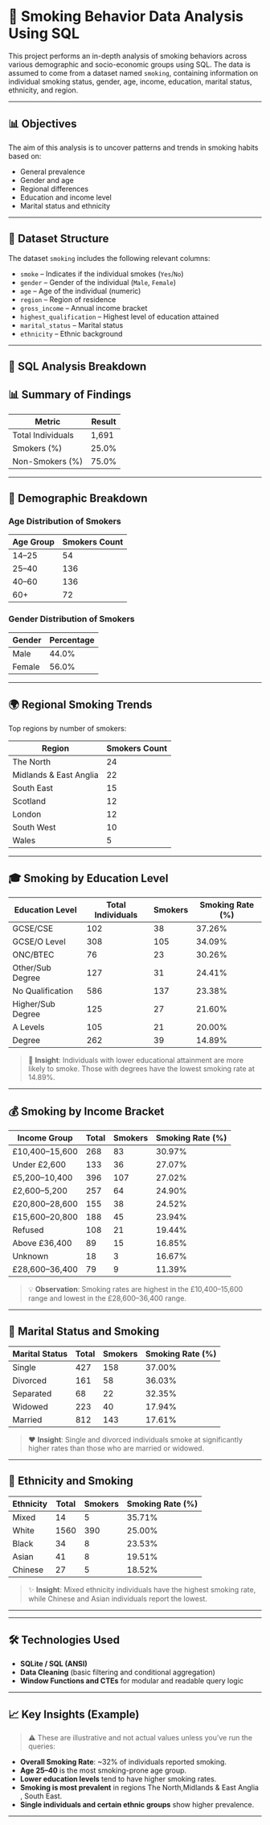 # 🧠 Smoking Behavior Data Analysis Using SQL

This project performs an in-depth analysis of smoking behaviors across various demographic and socio-economic groups using SQL.
The data is assumed to come from a dataset named `smoking`,
 containing information on individual smoking status, gender, age, income, education, marital status, ethnicity, and region.

---

## 📊 Objectives

The aim of this analysis is to uncover patterns and trends in smoking habits based on:

- General prevalence
- Gender and age
- Regional differences
- Education and income level
- Marital status and ethnicity

---

## 📁 Dataset Structure

The dataset `smoking` includes the following relevant columns:

- `smoke` – Indicates if the individual smokes (`Yes`/`No`)
- `gender` – Gender of the individual (`Male`, `Female`)
- `age` – Age of the individual (numeric)
- `region` – Region of residence
- `gross_income` – Annual income bracket
- `highest_qualification` – Highest level of education attained
- `marital_status` – Marital status
- `ethnicity` – Ethnic background

---

## 🧮 SQL Analysis Breakdown

## 📊 Summary of Findings

| Metric                  | Result     |
|-------------------------|------------|
| Total Individuals       | 1,691      |
| Smokers (%)             | 25.0%      |
| Non-Smokers (%)         | 75.0%      |

---

## 👤 Demographic Breakdown

### Age Distribution of Smokers
| Age Group     | Smokers Count |
|---------------|----------------|
| 14–25         | 54             |
| 25–40         | 136            |
| 40–60         | 136            |
| 60+           | 72             |

### Gender Distribution of Smokers
| Gender | Percentage |
|--------|------------|
| Male   | 44.0%      |
| Female | 56.0%      |

---

## 🌍 Regional Smoking Trends

Top regions by number of smokers:

| Region                  | Smokers Count |
|-------------------------|----------------|
| The North               | 24             |
| Midlands & East Anglia | 22             |
| South East              | 15             |
| Scotland                | 12             |
| London                  | 12             |
| South West              | 10             |
| Wales                   | 5              |

---

## 🎓 Smoking by Education Level

| Education Level       | Total Individuals | Smokers | Smoking Rate (%) |
|------------------------|-------------------|---------|------------------|
| GCSE/CSE               | 102               | 38      | 37.26%           |
| GCSE/O Level           | 308               | 105     | 34.09%           |
| ONC/BTEC               | 76                | 23      | 30.26%           |
| Other/Sub Degree       | 127               | 31      | 24.41%           |
| No Qualification       | 586               | 137     | 23.38%           |
| Higher/Sub Degree      | 125               | 27      | 21.60%           |
| A Levels               | 105               | 21      | 20.00%           |
| Degree                 | 262               | 39      | 14.89%           |

> 📌 **Insight**: Individuals with lower educational attainment are more likely to smoke.
Those with degrees have the lowest smoking rate at 14.89%.

---

## 💰 Smoking by Income Bracket

| Income Group        | Total | Smokers | Smoking Rate (%) |
|---------------------|--------|---------|------------------|
| £10,400–15,600      | 268    | 83      | 30.97%           |
| Under £2,600        | 133    | 36      | 27.07%           |
| £5,200–10,400       | 396    | 107     | 27.02%           |
| £2,600–5,200        | 257    | 64      | 24.90%           |
| £20,800–28,600      | 155    | 38      | 24.52%           |
| £15,600–20,800      | 188    | 45      | 23.94%           |
| Refused             | 108    | 21      | 19.44%           |
| Above £36,400       | 89     | 15      | 16.85%           |
| Unknown             | 18     | 3       | 16.67%           |
| £28,600–36,400      | 79     | 9       | 11.39%           |

> 💡 **Observation**: Smoking rates are highest in the £10,400–15,600 range and lowest in the £28,600–36,400 range.

---

## 💍 Marital Status and Smoking

| Marital Status | Total | Smokers | Smoking Rate (%) |
|----------------|--------|---------|------------------|
| Single         | 427    | 158     | 37.00%           |
| Divorced       | 161    | 58      | 36.03%           |
| Separated      | 68     | 22      | 32.35%           |
| Widowed        | 223    | 40      | 17.94%           |
| Married        | 812    | 143     | 17.61%           |

> ❤️ **Insight**: Single and divorced individuals smoke at significantly higher rates than those who are married or widowed.

---

## 🌈 Ethnicity and Smoking

| Ethnicity | Total | Smokers | Smoking Rate (%) |
|-----------|--------|---------|------------------|
| Mixed     | 14     | 5       | 35.71%           |
| White     | 1560   | 390     | 25.00%           |
| Black     | 34     | 8       | 23.53%           |
| Asian     | 41     | 8       | 19.51%           |
| Chinese   | 27     | 5       | 18.52%           |

> ✨ **Insight**: Mixed ethnicity individuals have the highest smoking rate, while Chinese and Asian individuals report the lowest.

---

---

## 🛠️ Technologies Used

* **SQLite / SQL (ANSI)**
* **Data Cleaning** (basic filtering and conditional aggregation)
* **Window Functions and CTEs** for modular and readable query logic

---

## 📈 Key Insights (Example)

> ⚠️ These are illustrative and not actual values unless you’ve run the queries:

* **Overall Smoking Rate**: \~32% of individuals reported smoking.
* **Age 25–40** is the most smoking-prone age group.
* **Lower education levels** tend to have higher smoking rates.
* **Smoking is most prevalent** in regions The North,Midlands & East Anglia , South East.
* **Single individuals and certain ethnic groups** show higher prevalence.

---

